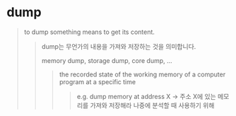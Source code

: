 # dump

> to dump something means to get its content.
>
> > dump는 무언가의 내용을 가져와 저장하는 것을 의미합니다.
> >
> > memory dump, storage dump, core dump, ...
> >
> > > the recorded state of the working memory of a computer program at a specific time
> > >
> > > > e.g. dump memory at address X -> 주소 X에 있는 메모리를 가져와 저장해라 나중에 분석할 때 사용하기 위해

